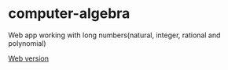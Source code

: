 # computer-algebra
Web app working with long numbers(natural, integer, rational and polynomial)

[Web version](https://roflseech.github.io/computer-algebra)
